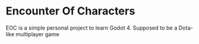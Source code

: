 # Encounter Of Characters
EOC is a simple personal project to learn Godot 4.  Supposed to be a Dota-like multiplayer game
